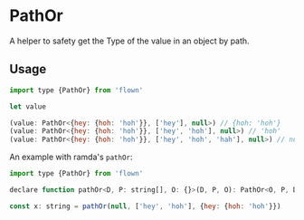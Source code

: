 # PathOr

A helper to safety get the Type of the value in an object by path.

## Usage

```js
import type {PathOr} from 'flown'

let value

(value: PathOr<{hey: {hoh: 'hoh'}}, ['hey'], null>) // {hoh: 'hoh'}
(value: PathOr<{hey: {hoh: 'hoh'}}, ['hey', 'hoh'], null>) // 'hoh'
(value: PathOr<{hey: {hoh: 'hoh'}}, ['hey', 'hoh', 'hah'], null>) // null
```

An example with ramda's `pathOr`:
```js
import type {PathOr} from 'flown'

declare function pathOr<D, P: string[], O: {}>(D, P, O): PathOr<O, P, D>

const x: string = pathOr(null, ['hey', 'hoh'], {hey: {hoh: 'hoh'}})
```
